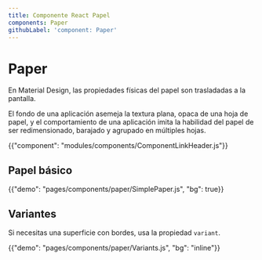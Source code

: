 ```yaml
---
title: Componente React Papel
components: Paper
githubLabel: 'component: Paper'
---
```


# Paper

<p class="description">En Material Design, las propiedades físicas del papel son trasladadas a la pantalla. </p>

El fondo de una aplicación asemeja la textura plana, opaca de una hoja de papel, y el comportamiento de una aplicación imita la habilidad del papel de ser redimensionado, barajado y agrupado en múltiples hojas.

{{"component": "modules/components/ComponentLinkHeader.js"}}

## Papel básico

{{"demo": "pages/components/paper/SimplePaper.js", "bg": true}}

## Variantes

Si necesitas una superficie con bordes, usa la propiedad `variant`.

{{"demo": "pages/components/paper/Variants.js", "bg": "inline"}}
